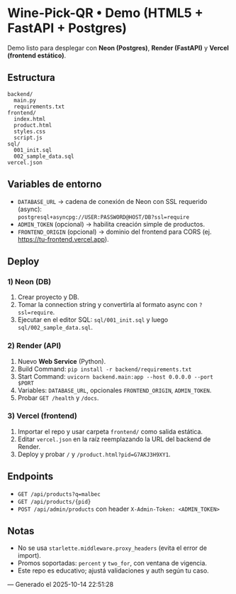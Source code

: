 # Wine-Pick-QR • Demo (HTML5 + FastAPI + Postgres)

Demo listo para desplegar con **Neon (Postgres)**, **Render (FastAPI)** y **Vercel (frontend estático)**.

## Estructura
```
backend/
  main.py
  requirements.txt
frontend/
  index.html
  product.html
  styles.css
  script.js
sql/
  001_init.sql
  002_sample_data.sql
vercel.json
```

## Variables de entorno
- `DATABASE_URL` → cadena de conexión de Neon con SSL requerido (async):  
  `postgresql+asyncpg://USER:PASSWORD@HOST/DB?ssl=require`
- `ADMIN_TOKEN` (opcional) → habilita creación simple de productos.
- `FRONTEND_ORIGIN` (opcional) → dominio del frontend para CORS (ej. https://tu-frontend.vercel.app).

## Deploy
### 1) Neon (DB)
1. Crear proyecto y DB.
2. Tomar la connection string y convertirla al formato async con `?ssl=require`.
3. Ejecutar en el editor SQL: `sql/001_init.sql` y luego `sql/002_sample_data.sql`.

### 2) Render (API)
1. Nuevo **Web Service** (Python).
2. Build Command: `pip install -r backend/requirements.txt`
3. Start Command: `uvicorn backend.main:app --host 0.0.0.0 --port $PORT`
4. Variables: `DATABASE_URL`, opcionales `FRONTEND_ORIGIN`, `ADMIN_TOKEN`.
5. Probar `GET /health` y `/docs`.

### 3) Vercel (frontend)
1. Importar el repo y usar carpeta `frontend/` como salida estática.
2. Editar `vercel.json` en la raíz reemplazando la URL del backend de Render.
3. Deploy y probar `/` y `/product.html?pid=G7AKJ3H9XY1`.

## Endpoints
- `GET /api/products?q=malbec`
- `GET /api/products/{pid}`
- `POST /api/admin/products` con header `X-Admin-Token: <ADMIN_TOKEN>`

## Notas
- No se usa `starlette.middleware.proxy_headers` (evita el error de import).
- Promos soportadas: `percent` y `two_for`, con ventana de vigencia.
- Este repo es educativo; ajustá validaciones y auth según tu caso.

— Generado el 2025-10-14 22:51:28
